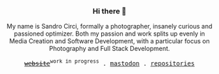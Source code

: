 <div align="center">
  <h3>Hi there 👋</h3>

  <p>
    My name is Sandro&nbsp;Circi, formally a photographer, insanely curious and passioned optimizer. Both my passion and work splits up evenly in Media&nbsp;Creation and Software&nbsp;Development, with a particular focus on Photography and Full&nbsp;Stack&nbsp;Development.
  </p>


  <!--<picture>
    <source media="(prefers-color-scheme: dark)" srcset="https://raw.githubusercontent.com/sandros94/sandros94/snk-output/github-contribution-grid-snake-dark.svg">
    <source media="(prefers-color-scheme: light)" srcset="https://raw.githubusercontent.com/sandros94/sandros94/snk-output/github-contribution-grid-snake.svg">
    <img alt="github contribution grid snake animation" src="https://raw.githubusercontent.com/sandros94/sandros94/snk-output/github-contribution-grid-snake.svg">
  </picture>-->

  <!-- Generated with the awesome [Platane/snk](https://github.com/Platane/snk) -->

</div>

<p align="center">
  <samp>
    <s><a href="https://sandros94.com">website</a></s><sup>work in progress</sup> .
    <a rel="me" href="https://mastodon.social/@sandros94">mastodon</a> .
    <!--<a href="https://twitter.com/the_sandros94">tweets</a> .-->
    <a href="https://github.com/Sandros94?tab=repositories">repositories</a>
    <!--<a href="https://github.com/sponsors/sandros94">sponsor</a>-->
  </samp>
</p>
